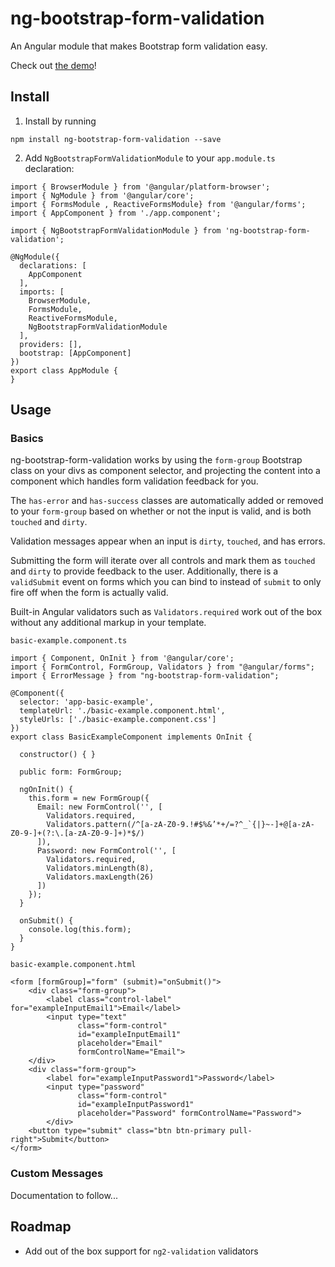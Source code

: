 # ng-bootstrap-form-validation

An Angular module that makes Bootstrap form validation easy.

Check out [the demo](https://third774.github.io/ng-bootstrap-form-validation)!

## Install

1) Install by running

`npm install ng-bootstrap-form-validation --save`

2) Add `NgBootstrapFormValidationModule` to your `app.module.ts` declaration:

```
import { BrowserModule } from '@angular/platform-browser';
import { NgModule } from '@angular/core';
import { FormsModule , ReactiveFormsModule} from '@angular/forms';
import { AppComponent } from './app.component';

import { NgBootstrapFormValidationModule } from 'ng-bootstrap-form-validation';

@NgModule({
  declarations: [
    AppComponent
  ],
  imports: [
    BrowserModule,
    FormsModule,
    ReactiveFormsModule,
    NgBootstrapFormValidationModule
  ],
  providers: [],
  bootstrap: [AppComponent]
})
export class AppModule {
}
```

## Usage

### Basics
ng-bootstrap-form-validation works by using the `form-group` Bootstrap class on your divs as component selector, and projecting the content into a component which handles form validation feedback for you.

The `has-error` and `has-success` classes are automatically added or removed to your `form-group` based on whether or not the input is valid, and is both `touched` and `dirty`.

Validation messages appear when an input is `dirty`, `touched`, and has errors.

Submitting the form will iterate over all controls and mark them as `touched` and `dirty` to provide feedback to the user. Additionally, there is a `validSubmit` event on forms which you can bind to instead of `submit` to only fire off when the form is actually valid.

Built-in Angular validators such as `Validators.required` work out of the box without any additional markup in your template.

`basic-example.component.ts`

```
import { Component, OnInit } from '@angular/core';
import { FormControl, FormGroup, Validators } from "@angular/forms";
import { ErrorMessage } from "ng-bootstrap-form-validation";

@Component({
  selector: 'app-basic-example',
  templateUrl: './basic-example.component.html',
  styleUrls: ['./basic-example.component.css']
})
export class BasicExampleComponent implements OnInit {

  constructor() { }

  public form: FormGroup;

  ngOnInit() {
    this.form = new FormGroup({
      Email: new FormControl('', [
        Validators.required,
        Validators.pattern(/^[a-zA-Z0-9.!#$%&’*+/=?^_`{|}~-]+@[a-zA-Z0-9-]+(?:\.[a-zA-Z0-9-]+)*$/)
      ]),
      Password: new FormControl('', [
        Validators.required,
        Validators.minLength(8),
        Validators.maxLength(26)
      ])
    });
  }

  onSubmit() {
    console.log(this.form);
  }
}

```

`basic-example.component.html`


```
<form [formGroup]="form" (submit)="onSubmit()">
    <div class="form-group">
        <label class="control-label" for="exampleInputEmail1">Email</label>
        <input type="text"
               class="form-control"
               id="exampleInputEmail1"
               placeholder="Email"
               formControlName="Email">
    </div>
    <div class="form-group">
        <label for="exampleInputPassword1">Password</label>
        <input type="password"
               class="form-control"
               id="exampleInputPassword1"
               placeholder="Password" formControlName="Password">
        </div>
    <button type="submit" class="btn btn-primary pull-right">Submit</button>
</form>
```

### Custom Messages
Documentation to follow...

## Roadmap
* Add out of the box support for `ng2-validation` validators

